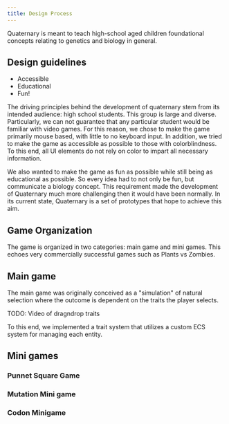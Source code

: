 ```yaml
---
title: Design Process
---
```


Quaternary is meant to teach high-school aged children foundational concepts relating to genetics and biology in general.

## Design guidelines
- Accessible
- Educational
- Fun!

The driving principles behind the development of quaternary stem from its intended audience: high school students. This group is large and diverse. Particularly, we can not guarantee that any particular student would be familiar with video games. For this reason, we chose to make the game primarily mouse based, with little to no keyboard input. 
In addition, we tried to make the game as accessible as possible to those with colorblindness. To this end, all UI elements do not rely on color to impart all necessary information.

We also wanted to make the game as fun as possible while still being as educational as possible. So every idea had to not only be fun, but communicate a biology concept. This requirement made the development of Quaternary much more challenging then it would have been normally. In its current state, Quaternary is a set of prototypes that hope to achieve this aim.

## Game Organization
The game is organized in two categories: main game and mini games. This echoes very commercially successful games such as Plants vs Zombies.

## Main game
The main game was originally conceived as a "simulation" of natural selection where the outcome is dependent on the traits the player selects.

TODO: Video of dragndrop traits

To this end, we implemented a trait system that utilizes a custom ECS system for managing each entity. 




## Mini games

### Punnet Square Game

### Mutation Mini game

### Codon Minigame



